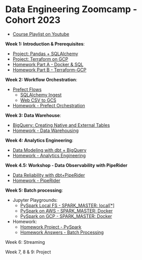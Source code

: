 # Data Engineering Zoomcamp - Cohort 2023

- [Course Playlist on Youtube](https://www.youtube.com/playlist?list=PL3MmuxUbc_hJed7dXYoJw8DoCuVHhGEQb)


**Week 1: Introduction & Prerequisites**:
- [Project: Pandas + SQLAlchemy](https://github.com/iobruno/data-engineering-zoomcamp/tree/master/week_1_basics_n_setup/python_pandas/)
- [Project: Terraform on GCP](https://github.com/iobruno/data-engineering-zoomcamp/tree/master/week_1_basics_n_setup/terraform-gcp/)
- [Homework Part A - Docker & SQL](https://github.com/iobruno/data-engineering-zoomcamp/blob/master/homework/week_1a.md)
- [Homework Part B - Terraform-GCP](https://github.com/iobruno/data-engineering-zoomcamp/blob/master/homework/week_1b.md)


**Week 2: Workflow Orchestration**:
- [Prefect Flows](https://github.com/iobruno/data-engineering-zoomcamp/tree/master/week_2_workflow_orchestration/prefect)
  - [SQLAlchemy Ingest](https://github.com/iobruno/data-engineering-zoomcamp/tree/master/week_2_workflow_orchestration/prefect/flows/sqlalchemy_ingest.py)
  - [Web CSV to GCS](https://github.com/iobruno/data-engineering-zoomcamp/tree/master/week_2_workflow_orchestration/prefect/flows/web_csv_to_gcs.py)
- [Homework - Prefect Orchestration](https://github.com/iobruno/data-engineering-zoomcamp/blob/master/homework/week_2.md)


**Week 3: Data Warehouse**:
- [BigQuery: Creating Native and External Tables](https://github.com/iobruno/data-engineering-zoomcamp/tree/master/week_3_data_warehouse/sql)
- [Homework - Data Warehousing](https://github.com/iobruno/data-engineering-zoomcamp/blob/master/homework/week_3.md)


**Week 4: Analytics Engineering**:
- [Data Modeling with dbt + BigQuery](https://github.com/iobruno/data-engineering-zoomcamp/tree/master/week_4_analytics_engineering/ny_taxi_bigquery)
- [Homework - Analytics Engineering](https://github.com/iobruno/data-engineering-zoomcamp/blob/master/homework/week_4.md)


**Week 4.5: Workshop - Data Observability with PipeRider**
- [Data Reliability with dbt+PipeRider](https://github.com/iobruno/data-engineering-zoomcamp/tree/master/week_4_analytics_engineering/piperider_duckdb)
- [Homework - PipeRider](https://github.com/iobruno/data-engineering-zoomcamp/blob/master/homework/workshop_piperider.md)


**Week 5: Batch processing**:
- Jupyter Playgrounds:
  - [PySpark Local FS - SPARK_MASTER: local[*]](https://github.com/iobruno/data-engineering-zoomcamp/blob/master/week_5_batch_processing/pyspark/notebooks/pyspark_localfs_local_master.ipynb)
  - [PySpark on AWS -  SPARK_MASTER: Docker](https://github.com/iobruno/data-engineering-zoomcamp/blob/master/week_5_batch_processing/pyspark/notebooks/pyspark_aws_docker_master.ipynb)
  - [PySpark on GCP -  SPARK_MASTER: Docker](https://github.com/iobruno/data-engineering-zoomcamp/blob/master/week_5_batch_processing/pyspark/notebooks/pyspark_gcs_docker_master.ipynb)
- Homework:
  - [Homework Project - PySpark](https://github.com/iobruno/data-engineering-zoomcamp/blob/master/week_5_batch_processing/pyspark/notebooks/pyspark_homework.ipynb)
  - [Homework Answers - Batch Processing](https://github.com/iobruno/data-engineering-zoomcamp/blob/master/homework/week_5.md)


Week 6: Streaming

Week 7, 8 & 9: Project

